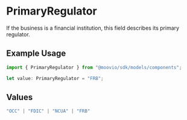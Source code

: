 # PrimaryRegulator

If the business is a financial institution, this field describes its primary regulator.

## Example Usage

```typescript
import { PrimaryRegulator } from "@moovio/sdk/models/components";

let value: PrimaryRegulator = "FRB";
```

## Values

```typescript
"OCC" | "FDIC" | "NCUA" | "FRB"
```